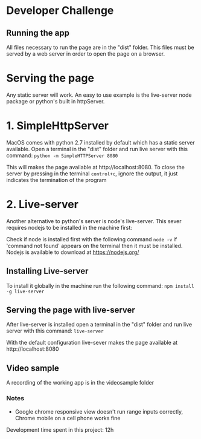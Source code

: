 # Developer Challenge

## Running the app
All files necessary to run the page are in the "dist" folder. This files must be served by a web server in order to open the page on a browser.

# Serving the page
Any static server will work. An easy to use example is the live-server node package or python's built in httpServer.

# 1. SimpleHttpServer
MacOS comes with python 2.7 installed by default which has a static server available.
Open a terminal in the "dist" folder and run live server with this command:
`python -m SimpleHTTPServer 8080`

This will makes the page available at http://localhost:8080.
To close the server by pressing in the terminal `control+c`, ignore the output, it just indicates the termination of the program

# 2. Live-server
Another alternative to python's server is node's live-server. This sever requires nodejs to be installed in the machine first:

Check if node is installed first with the following command `node -v` if 'command not found' appears on the terminal then it must be installed.
Nodejs is available to download at https://nodejs.org/




## Installing Live-server
To install it globally in the machine run the following command:
`npm install -g live-server`

## Serving the page with live-server
After live-server is installed open a terminal in the "dist" folder and run live server with this command:
`live-server`

With the default configuration live-sever makes the page available at http://localhost:8080

## Video sample
A recording of the working app is in the videosample folder

### Notes
- Google chrome responsive view doesn't run range inputs correctly, Chrome mobile on a cell phone works fine

Development time spent in this project:  12h
